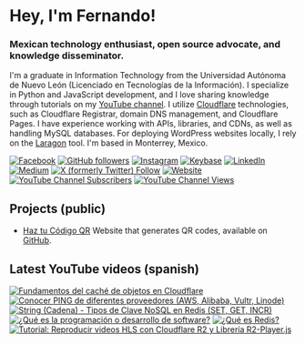 # Hey, I'm Fernando!

### Mexican technology enthusiast, open source advocate, and knowledge disseminator.
I'm a graduate in Information Technology from the Universidad Autónoma de Nuevo León (Licenciado en Tecnologías de la Información). I specialize in Python and JavaScript development, and I love sharing knowledge through tutorials on my [YouTube channel](https://www.youtube.com/fernandodilland). I utilize [Cloudflare](https://github.com/cloudflare) technologies, such as Cloudflare Registrar, domain DNS management, and Cloudflare Pages. I have experience working with APIs, libraries, and CDNs, as well as handling MySQL databases. For deploying WordPress websites locally, I rely on the [Laragon](https://github.com/leokhoa/laragon) tool. I'm based in Monterrey, Mexico.

[![Facebook](https://img.shields.io/badge/Connect-@fernandodilland-1877F2?style=social&logo=facebook)](https://www.facebook.com/profile.php?id=100076957804767)
[![GitHub followers](https://img.shields.io/github/followers/fernandodilland?label=Follow&style=social)](https://github.com/fernandodilland)
[![Instagram](https://img.shields.io/badge/Follow-@fernandodilland-E4405F?style=social&logo=instagram)](https://instagram.com/fernandodilland)
[![Keybase](https://img.shields.io/badge/Verify-@fernandodilland-33A0FF?style=social&logo=keybase)](https://keybase.io/fernandodilland)
[![LinkedIn](https://img.shields.io/badge/Connect-@fernandodilland-0A66C2?style=social&logo=linkedin)](https://www.linkedin.com/in/fernandodilland)
[![Medium](https://img.shields.io/badge/Read-@fernandodilland-000000?style=social&logo=medium)](https://medium.com/@fernandodilland)
[![X (formerly Twitter) Follow](https://img.shields.io/twitter/follow/fernandodilland?style=social)](https://twitter.com/fernandodilland)
[![Website](https://img.shields.io/badge/Visit-fernandodilland.com-FF7139?style=social&logo=firefox)](https://fernandodilland.com/)
[![YouTube Channel Subscribers](https://img.shields.io/youtube/channel/subscribers/UCvu9lyZixV1Ob06Wvh0dnNw?style=social)](https://www.youtube.com/c/FernandoDilland)
[![YouTube Channel Views](https://img.shields.io/youtube/channel/views/UCvu9lyZixV1Ob06Wvh0dnNw?style=social)](https://www.youtube.com/c/FernandoDilland)

## Projects (public)
- [Haz tu Código QR](https://hazqr.com/) Website that generates QR codes, available on [GitHub](https://github.com/fernandodilland/hazqr).

## Latest YouTube videos (spanish)
<!-- BEGIN YOUTUBE-CARDS -->
[![Fundamentos del caché de objetos en Cloudflare](https://ytcards.demolab.com/?id=1EoP_gOWY-I&title=Fundamentos+del+cach%C3%A9+de+objetos+en+Cloudflare&lang=en&timestamp=1755623023&background_color=%230d1117&title_color=%23ffffff&stats_color=%23dedede&max_title_lines=1&width=250&border_radius=5 "Fundamentos del caché de objetos en Cloudflare")](https://www.youtube.com/watch?v=1EoP_gOWY-I)
[![Conocer PING de diferentes proveedores (AWS, Alibaba, Vultr, Linode)](https://ytcards.demolab.com/?id=W-65P6CLwfI&title=Conocer+PING+de+diferentes+proveedores+%28AWS%2C+Alibaba%2C+Vultr%2C+Linode%29&lang=en&timestamp=1755489751&background_color=%230d1117&title_color=%23ffffff&stats_color=%23dedede&max_title_lines=1&width=250&border_radius=5 "Conocer PING de diferentes proveedores (AWS, Alibaba, Vultr, Linode)")](https://www.youtube.com/watch?v=W-65P6CLwfI)
[![String (Cadena) - Tipos de Clave NoSQL en Redis (SET, GET,  INCR)](https://ytcards.demolab.com/?id=mh8SxxmjtAE&title=String+%28Cadena%29+-+Tipos+de+Clave+NoSQL+en+Redis+%28SET%2C+GET%2C++INCR%29&lang=en&timestamp=1751957414&background_color=%230d1117&title_color=%23ffffff&stats_color=%23dedede&max_title_lines=1&width=250&border_radius=5 "String (Cadena) - Tipos de Clave NoSQL en Redis (SET, GET,  INCR)")](https://www.youtube.com/watch?v=mh8SxxmjtAE)
[![¿Qué es la programación o desarrollo de software?](https://ytcards.demolab.com/?id=pWx5DNQmmus&title=%C2%BFQu%C3%A9+es+la+programaci%C3%B3n+o+desarrollo+de+software%3F&lang=en&timestamp=1751737881&background_color=%230d1117&title_color=%23ffffff&stats_color=%23dedede&max_title_lines=1&width=250&border_radius=5 "¿Qué es la programación o desarrollo de software?")](https://www.youtube.com/watch?v=pWx5DNQmmus)
[![¿Qué es Redis?](https://ytcards.demolab.com/?id=O4lwWwtZQ9g&title=%C2%BFQu%C3%A9+es+Redis%3F&lang=en&timestamp=1751737722&background_color=%230d1117&title_color=%23ffffff&stats_color=%23dedede&max_title_lines=1&width=250&border_radius=5 "¿Qué es Redis?")](https://www.youtube.com/watch?v=O4lwWwtZQ9g)
[![Tutorial: Reproducir videos HLS con Cloudflare R2 y Librería R2-Player.js](https://ytcards.demolab.com/?id=Lki56r7bX5E&title=Tutorial%3A+Reproducir+videos+HLS+con+Cloudflare+R2+y+Librer%C3%ADa+R2-Player.js&lang=en&timestamp=1731250827&background_color=%230d1117&title_color=%23ffffff&stats_color=%23dedede&max_title_lines=1&width=250&border_radius=5 "Tutorial: Reproducir videos HLS con Cloudflare R2 y Librería R2-Player.js")](https://www.youtube.com/watch?v=Lki56r7bX5E)
<!-- END YOUTUBE-CARDS -->
